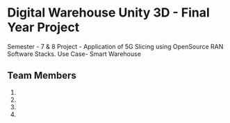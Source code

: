 # Digital Warehouse Unity 3D - Final Year Project
Semester - 7 & 8
Project - Application of 5G Slicing using OpenSource RAN Software Stacks.
Use Case- Smart Warehouse

## Team Members 
1.
2.
3.
4.

